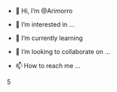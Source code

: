- 👋 Hi, I’m @Arimorro
- 👀 I’m interested in ...
- 🌱 I’m currently learning 



- 💞️ I’m looking to collaborate on ...
- 📫 How to reach me ...

<!---
Arimorro/Arimorro is a ✨ special ✨ repository because its `README.md` (this file) appears on your GitHub profile.f5f5f5
You can click the Preview link to take a look at your changes.
--->
​
5
